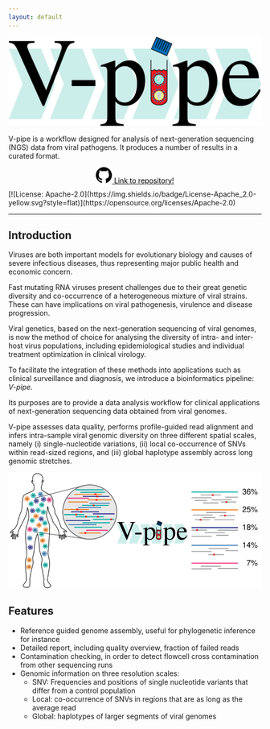 ```yaml
---
layout: default
---
```


![Logo](img/logo.svg)

V-pipe is a workflow designed for analysis of next-generation sequencing (NGS) data from viral pathogens. It produces a number of results in a curated format.


<div align="center" style="margin: 2%;">
  <a class="hrefbut" href="https://github.com/cbg-ethz/V-pipe" style="color:black;"><img src="img/mark-github.svg" alt="GitHub" /> Link to repository!</a>
</div>
[![License: Apache-2.0](https://img.shields.io/badge/License-Apache_2.0-yellow.svg?style=flat)](https://opensource.org/licenses/Apache-2.0)

----

## Introduction

Viruses are both important models for evolutionary biology and causes of severe infectious diseases, thus representing major public health and economic concern.

Fast mutating RNA viruses present challenges due to their great genetic diversity and co-occurrence of a heterogeneous mixture of viral strains. These can have implications on viral pathogenesis, virulence and disease progression.

Viral genetics, based on the next-generation sequencing of viral genomes, is now the method of choice for analysing the diversity of intra- and inter- host virus populations, including epidemiological studies and individual treatment optimization in clinical virology.

To facilitate the integration of these methods into applications such as clinical surveillance and diagnosis, we introduce a bioinformatics pipeline: *V-pipe*.

Its purposes are to provide a data analysis workflow for clinical applications of next-generation sequencing data obtained from viral genomes.

V-pipe assesses data quality, performs profile-guided read alignment and infers intra-sample viral genomic diversity on three different spatial scales, namely (i) single-nucleotide variations, (ii) local co-occurrence of SNVs within read-sized regions, and (iii) global haplotype assembly across long genomic stretches.

![Cartoon](img/workflow_cartoon.svg)

## Features
- Reference guided genome assembly, useful for phylogenetic inference for instance
- Detailed report, including quality overview, fraction of failed reads
- Contamination checking, in order to detect flowcell cross contamination from other sequencing runs
- Genomic information on three resolution scales:
  * SNV: Frequencies and positions of single nucleotide variants that differ from a control population
  * Local: co-occurrence of SNVs in regions that are as long as the average read
  * Global: haplotypes of larger segments of viral genomes
